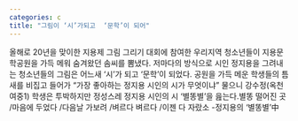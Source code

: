 ```yaml
---
categories: c
title: "그림이 ‘시’가되고  ‘문학’이 되어"
---
```

올해로 20년을 맞이한 지용제 그림 그리기 대회에 참여한 우리지역 청소년들이 지용문학공원을 가득 메워 숨겨왔던 솜씨를 뽐냈다. 저마다의 방식으로 시인 정지용을 그려내는 청소년들의 그림은 어느새 ‘시’가 되고 ‘문학’이 되었다. 공원을 가득 메운 학생들의 틈새를 비집고 들어가 “가장 좋아하는 정지용 시인의 시가 무엇이냐” 물으니 강수정(옥천여중1) 학생은 투박하지만 정성스레 정지용 시인의 시 ‘별똥별’을 읊는다.별똥 떨어진 곳 /마음에 두었다 /다음날 가보려 /벼르다 벼르다 /이젠 다 자랐소 -정지용의 ‘별똥별’中
